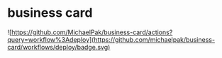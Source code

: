 business card
===
![https://github.com/MichaelPak/business-card/actions?query=workflow%3Adeploy](https://github.com/michaelpak/business-card/workflows/deploy/badge.svg)